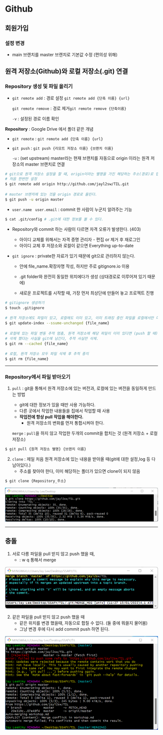 # Github

## 회원가입

### 설정 변경

* main 브랜치를 master 브랜치로 기본값 수정 (편의성 위해)



## 원격 저장소(Github)와 로컬 저장소(.git) 연결

### Repository 생성 및 파일 올리기

* `git remote add` :  경로 설정 `git remote add {단축 이름} {url}`

  `git remote remove` : 경로 제거`git remote remove {단축이름}`

  `-v` : 설정된 경로 이름 확인

**Repository** : Google Drive 에서 폴더 같은 개념

* `git remote` : `git remote add {단축 이름} {url}`

* `git push` : `git push {리모트 저장소 이름} {브랜치 이름}`

  `-u` : (set upstream) master라는 현재 브랜치를 자동으로 origin 이라는 원격 저장소의 master 브랜치로 연결

 ```bash
 # git으로 원격 저장소 설정을 할 때, origin이라는 별명을 가진 해당하는 주소(경로)로 업로드 할 수 있도록 설정
 # 처음 한번만 설정 
 $ git remote add origin http://github.com/jayl2sw/TIL.git 
 
 # master 브랜치에 있는 것을 origin 경로로 올린다.
 $ git push -u origin master 
 ```



* `user.name ` `user.email` : commit 한 사람이 누군지 알려주는 기능

```bash
$ cat .git/config # .git에 대한 정보를 볼 수 있다.
```

* Repository와 commit 하는 사람이 다르면 자격 오류가 발생한다. (403)
  * 아이디 교체를 위해서는 자격 증명 관리자 - 편집 or 제거 후 재로그인
  * 아이디 교체 후 저장소와 로컬이 같으면 Everything up-to-date





* `git ignore` : private한 자료가 있기 때문에 git으로 관리하지 않는다.

  * 안에 file_name.확장자명 작성, 하지만 주로 gitignore.io 이용

  * .git folder와 완전히 동일한 위치에다가 생성 (상대경로로 이루어져 있기 때문에)

  * 새로운 프로젝트를 시작할 때, 가장 먼저 최상단에 만들어 놓고 프로젝트 진행

```bash
# gitignore 생성하기 
$ touch .gitignore 

# 원격 저장소에도 파일이 있고, 로컬에도 이미 있고, 이미 트래킹 중인 파일을 로컬에서만 더 이상 추적하지 않도록 설정
$ git update-index --ssume-unchanged {file_name}

# 로컬에 있는 파일 변동 추적 멈춤, 원격 저장소에 해당 파일이 이미 있다면 (push 할 때) 그 파일 삭제 
# 삭제 했다는 사실을 git에 남긴다, 추적 사실만 삭제.
$ git rm --cached {file_name}

# 로컬, 원격 저장소 모두 파일 삭제 후 추적 중지
$ git rm {file_name}
```



---

### Repository에서 파일 받아오기

1. `pull` : git을 통해서 원격 저장소에 있는 버전과, 로컬에 있는 버전을 동일하게 만드는 방법 
   
   * git에 대한 정보가 있을 때만 사용 가능하다.
   * 다른 곳에서 작업한 내용들을 집에서 작업할 때 사용
   * **작업전에 항상 pull 작업을 해야한다.**
     * 원격 저장소의 변화를 먼저 통합시켜야 한다.
   
   `merge` : `pull`을 하지 않고 작업한  두개의 commit을 합치는 것 (원격 저장소 + 로컬 저장소)

```bash
$ git pull {원격 저장소 별명} {브랜치 이름}
```



2. `clone` : 제일 처음 원격 저장소에 있는 내용을 받아올 때(git에 대한 설정,log 등 다 남아있다.)
   * 주소를 찾아야 한다,  이미 해당하는 폴더가 있으면 clone이 되지 않음

```bash
$ git clone {Repository_주소}
```

![image-20220113111020254](GITHUB.assets/image-20220113111020254.png)



---

## 충돌

1. 서로 다릉 파일을 pull 받지 않고 push 했을 때,
   * : w q 통해서 merge 

![image-20220113112942278](GITHUB.assets/image-20220113112942278.png)



2. 같은 파일을 pull 받지 않고 push 했을 때
   * 같은 위치를 변경 했을때, 자동으로 합칠 수 없다. (둘 중에 뭐쓸지 물어봄)
   * 그냥 변경 후에 다시 add commit push 하면 된다.

![image-20220113131104340](GITHUB.assets/image-20220113131104340-16420474713121.png)

